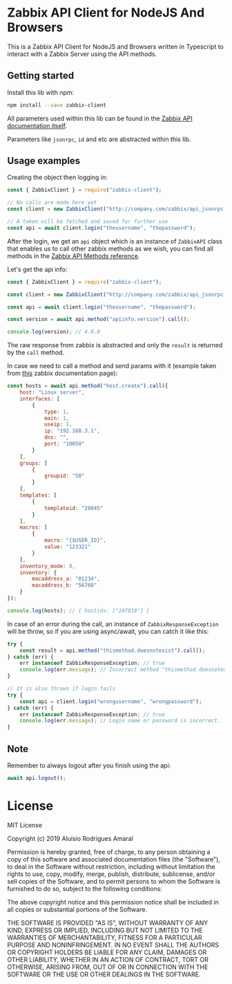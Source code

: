 # Zabbix API Client for NodeJS And Browsers

This is a Zabbix API Client for NodeJS and Browsers written in Typescript to interact with a Zabbix Server using the API methods.

## Getting started

Install this lib with npm:

```bash
npm install --save zabbix-client
```

All parameters used within this lib can be found in the [Zabbix API documentation itself](https://www.zabbix.com/documentation/4.0/manual/api).

Parameters like `jsonrpc`, `id` and etc are abstracted within this lib.

## Usage examples

Creating the object then logging in:

```javascript
const { ZabbixClient } = require("zabbix-client");

// No calls are made here yet
const client = new ZabbixClient("http://company.com/zabbix/api_jsonrpc.php");

// A token will be fetched and saved for further use
const api = await client.login("theusername", "thepassword");
```

After the login, we get an `api` object which is an instance of `ZabbixAPI` class that enables us to call other zabbix methods as we wish, you can find all methods in the [Zabbix API Methods reference](https://www.zabbix.com/documentation/4.0/manual/api/reference).

Let's get the api info:

```javascript
const { ZabbixClient } = require("zabbix-client");

const client = new ZabbixClient("http://company.com/zabbix/api_jsonrpc.php");

const api = await client.login("theusername", "thepassword");

const version = await api.method("apiinfo.version").call();

console.log(version); // 4.0.0
```

The raw response from zabbix is abstracted and only the `result` is returned by the `call` method.

In case we need to call a method and send params with it (example taken from [this](https://www.zabbix.com/documentation/4.0/manual/api/reference/host/create) zabbix documentation page):

```javascript
const hosts = await api.method("host.create").call({
    host: "Linux server",
    interfaces: [
        {
            type: 1,
            main: 1,
            useip: 1,
            ip: "192.168.3.1",
            dns: "",
            port: "10050"
        }
    ],
    groups: [
        {
            groupid: "50"
        }
    ],
    templates: [
        {
            templateid: "20045"
        }
    ],
    macros: [
        {
            macro: "{$USER_ID}",
            value: "123321"
        }
    ],
    inventory_mode: 0,
    inventory: {
        macaddress_a: "01234",
        macaddress_b: "56768"
    }
});

console.log(hosts); // { hostids: ["107819"] }
```

In case of an error during the call, an instance of `ZabbixResponseException` will be throw, so if you are using async/await, you can catch it like this:

```javascript
try {
    const result = api.method("thismethod.doesnotexist").call();
} catch (err) {
    err instanceof ZabbixResponseException; // true
    console.log(err.message); // Incorrect method "thismethod.doesnotexist"
}

// It is also thrown if login fails
try {
    const api = client.login("wrongusername", "wrongpassword");
} catch (err) {
    err instanceof ZabbixResponseException; // true
    console.log(err.message); // Login name or password is incorrect.
}
```

## Note

Remember to always logout after you finish using the api:

```javascript
await api.logout();
```

# License

MIT License

Copyright (c) 2019 Aluísio Rodrigues Amaral

Permission is hereby granted, free of charge, to any person obtaining a copy
of this software and associated documentation files (the "Software"), to deal
in the Software without restriction, including without limitation the rights
to use, copy, modify, merge, publish, distribute, sublicense, and/or sell
copies of the Software, and to permit persons to whom the Software is
furnished to do so, subject to the following conditions:

The above copyright notice and this permission notice shall be included in all
copies or substantial portions of the Software.

THE SOFTWARE IS PROVIDED "AS IS", WITHOUT WARRANTY OF ANY KIND, EXPRESS OR
IMPLIED, INCLUDING BUT NOT LIMITED TO THE WARRANTIES OF MERCHANTABILITY,
FITNESS FOR A PARTICULAR PURPOSE AND NONINFRINGEMENT. IN NO EVENT SHALL THE
AUTHORS OR COPYRIGHT HOLDERS BE LIABLE FOR ANY CLAIM, DAMAGES OR OTHER
LIABILITY, WHETHER IN AN ACTION OF CONTRACT, TORT OR OTHERWISE, ARISING FROM,
OUT OF OR IN CONNECTION WITH THE SOFTWARE OR THE USE OR OTHER DEALINGS IN THE
SOFTWARE.
